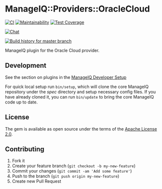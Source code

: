 # ManageIQ::Providers::OracleCloud

[![CI](https://github.com/ManageIQ/manageiq-providers-oracle_cloud/actions/workflows/ci.yaml/badge.svg)](https://github.com/ManageIQ/manageiq-providers-oracle_cloud/actions/workflows/ci.yaml)
[![Maintainability](https://api.codeclimate.com/v1/badges/<badge_token>/maintainability)](https://codeclimate.com/github/ManageIQ/manageiq-providers-oracle_cloud/maintainability)
[![Test Coverage](https://api.codeclimate.com/v1/badges/<badge_token>/test_coverage)](https://codeclimate.com/github/ManageIQ/manageiq-providers-oracle_cloud/test_coverage)

[![Chat](https://badges.gitter.im/Join%20Chat.svg)](https://gitter.im/ManageIQ/manageiq-providers-oracle_cloud?utm_source=badge&utm_medium=badge&utm_campaign=pr-badge&utm_content=badge)

[![Build history for master branch](https://buildstats.info/github/chart/ManageIQ/manageiq-providers-oracle_cloud?branch=master&buildCount=50&includeBuildsFromPullRequest=false&showstats=false)](https://github.com/ManageIQ/manageiq-providers-oracle_cloud/actions?query=branch%3Amaster)

ManageIQ plugin for the Oracle Cloud provider.

## Development

See the section on plugins in the [ManageIQ Developer Setup](http://manageiq.org/docs/guides/developer_setup/plugins)

For quick local setup run `bin/setup`, which will clone the core ManageIQ repository under the *spec* directory and setup necessary config files. If you have already cloned it, you can run `bin/update` to bring the core ManageIQ code up to date.

## License

The gem is available as open source under the terms of the [Apache License 2.0](http://www.apache.org/licenses/LICENSE-2.0).

## Contributing

1. Fork it
2. Create your feature branch (`git checkout -b my-new-feature`)
3. Commit your changes (`git commit -am 'Add some feature'`)
4. Push to the branch (`git push origin my-new-feature`)
5. Create new Pull Request
